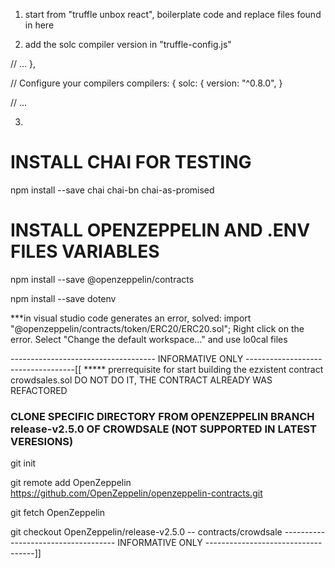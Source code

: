 1. start from "truffle unbox react", boilerplate code and replace files found in here

2. add the solc compiler version in "truffle-config.js"

// ...
},

  // Configure your compilers
  compilers: {
    solc: {
      version: "^0.8.0", 
}

// ...

3. 

# INSTALL CHAI FOR TESTING

npm install --save chai chai-bn chai-as-promised

# INSTALL OPENZEPPELIN AND .ENV FILES VARIABLES

npm install --save @openzeppelin/contracts

npm install --save dotenv


***in visual studio code generates an error, solved:
import "@openzeppelin/contracts/token/ERC20/ERC20.sol";
Right click on the error.
Select "Change the default workspace..."  and use lo0cal files

  
  
  ------------------------------------  INFORMATIVE ONLY -----------------------------------[[
  *****   prerrequisite for start building the ezxistent contract crowdsales.sol DO NOT DO IT, THE CONTRACT ALREADY WAS REFACTORED
### CLONE SPECIFIC DIRECTORY FROM OPENZEPPELIN BRANCH release-v2.5.0 OF CROWDSALE (NOT SUPPORTED IN LATEST VERESIONS)

git init

git remote add OpenZeppelin https://github.com/OpenZeppelin/openzeppelin-contracts.git

git fetch OpenZeppelin

git checkout OpenZeppelin/release-v2.5.0 -- contracts/crowdsale
------------------------------------  INFORMATIVE ONLY -----------------------------------]]
